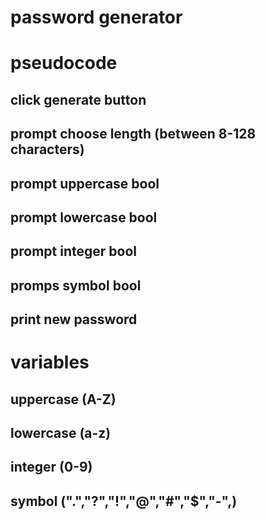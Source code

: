 # password generator

# pseudocode
## click generate button
## prompt choose length (between 8-128 characters)
## prompt uppercase bool
## prompt lowercase bool
## prompt integer bool
## promps symbol bool
## print new password

# variables
## uppercase (A-Z)
## lowercase (a-z)
## integer (0-9)
## symbol (".","?","!","@","#","$","-",)